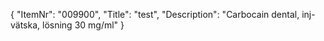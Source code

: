 {
  "ItemNr": "009900",
  "Title": "test",
  "Description": "Carbocain dental, inj-vätska, lösning 30 mg/ml"
}